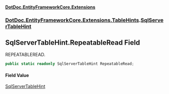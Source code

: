 #### [DotDoc\.EntityFrameworkCore\.Extensions](index.md 'index')
### [DotDoc\.EntityFrameworkCore\.Extensions\.TableHints](DotDoc.EntityFrameworkCore.Extensions.TableHints.md 'DotDoc\.EntityFrameworkCore\.Extensions\.TableHints').[SqlServerTableHint](SqlServerTableHint.md 'DotDoc\.EntityFrameworkCore\.Extensions\.TableHints\.SqlServerTableHint')

## SqlServerTableHint\.RepeatableRead Field

REPEATABLEREAD\.

```csharp
public static readonly SqlServerTableHint RepeatableRead;
```

#### Field Value
[SqlServerTableHint](SqlServerTableHint.md 'DotDoc\.EntityFrameworkCore\.Extensions\.TableHints\.SqlServerTableHint')